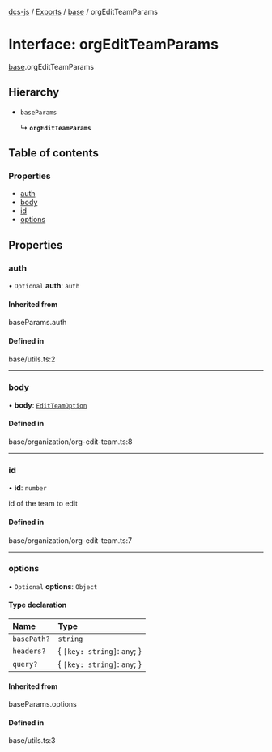 [dcs-js](../README.md) / [Exports](../modules.md) / [base](../modules/base.md) / orgEditTeamParams

# Interface: orgEditTeamParams

[base](../modules/base.md).orgEditTeamParams

## Hierarchy

- `baseParams`

  ↳ **`orgEditTeamParams`**

## Table of contents

### Properties

- [auth](base.orgEditTeamParams.md#auth)
- [body](base.orgEditTeamParams.md#body)
- [id](base.orgEditTeamParams.md#id)
- [options](base.orgEditTeamParams.md#options)

## Properties

### <a id="auth" name="auth"></a> auth

• `Optional` **auth**: `auth`

#### Inherited from

baseParams.auth

#### Defined in

base/utils.ts:2

___

### <a id="body" name="body"></a> body

• **body**: [`EditTeamOption`](base.EditTeamOption.md)

#### Defined in

base/organization/org-edit-team.ts:8

___

### <a id="id" name="id"></a> id

• **id**: `number`

id of the team to edit

#### Defined in

base/organization/org-edit-team.ts:7

___

### <a id="options" name="options"></a> options

• `Optional` **options**: `Object`

#### Type declaration

| Name | Type |
| :------ | :------ |
| `basePath?` | `string` |
| `headers?` | { `[key: string]`: `any`;  } |
| `query?` | { `[key: string]`: `any`;  } |

#### Inherited from

baseParams.options

#### Defined in

base/utils.ts:3
